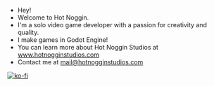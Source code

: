 - Hey!
- Welcome to Hot Noggin.
- I'm a solo video game developer with a passion for creativity and quality.
- I make games in Godot Engine!
- You can learn more about Hot Noggin Studios at www.hotnogginstudios.com
- Contact me at mail@hotnogginstudios.com

[![ko-fi](https://ko-fi.com/img/githubbutton_sm.svg)](https://ko-fi.com/U7U1W5OBT)

<!---
HotNoggin/HotNoggin is a ✨ special ✨ repository because its `README.md` (this file) appears on your GitHub profile.
You can click the Preview link to take a look at your changes.
--->
